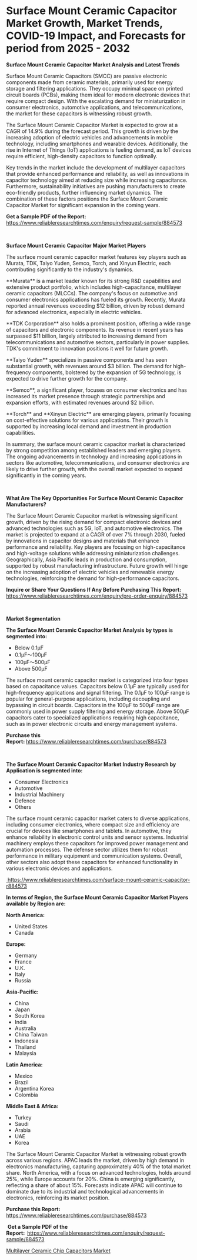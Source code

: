 <p><h1>Surface Mount Ceramic Capacitor Market Growth, Market Trends, COVID-19 Impact, and Forecasts for period from 2025 - 2032</h1></p><p><strong>Surface Mount Ceramic Capacitor Market Analysis and Latest Trends</strong></p>
<p><p>Surface Mount Ceramic Capacitors (SMCC) are passive electronic components made from ceramic materials, primarily used for energy storage and filtering applications. They occupy minimal space on printed circuit boards (PCBs), making them ideal for modern electronic devices that require compact design. With the escalating demand for miniaturization in consumer electronics, automotive applications, and telecommunications, the market for these capacitors is witnessing robust growth.</p><p>The Surface Mount Ceramic Capacitor Market is expected to grow at a CAGR of 14.9% during the forecast period. This growth is driven by the increasing adoption of electric vehicles and advancements in mobile technology, including smartphones and wearable devices. Additionally, the rise in Internet of Things (IoT) applications is fueling demand, as IoT devices require efficient, high-density capacitors to function optimally.</p><p>Key trends in the market include the development of multilayer capacitors that provide enhanced performance and reliability, as well as innovations in capacitor technology aimed at reducing size while increasing capacitance. Furthermore, sustainability initiatives are pushing manufacturers to create eco-friendly products, further influencing market dynamics. The combination of these factors positions the Surface Mount Ceramic Capacitor Market for significant expansion in the coming years.</p></p>
<p><strong>Get a Sample PDF of the Report:&nbsp;</strong> <a href="https://www.reliableresearchtimes.com/enquiry/request-sample/884573?utm_campaign=2646&utm_medium=2&utm_source=Github&utm_content=ia&utm_term=06042025&utm_id=surface-mount-ceramic-capacitor">https://www.reliableresearchtimes.com/enquiry/request-sample/884573</a></p>
<p>&nbsp;</p>
<p><strong>Surface Mount Ceramic Capacitor Major Market Players</strong></p>
<p><p>The surface mount ceramic capacitor market features key players such as Murata, TDK, Taiyo Yuden, Semco, Torch, and Xinyun Electric, each contributing significantly to the industry's dynamics.</p><p>**Murata** is a market leader known for its strong R&D capabilities and extensive product portfolio, which includes high-capacitance, multilayer ceramic capacitors (MLCCs). The company's focus on automotive and consumer electronics applications has fueled its growth. Recently, Murata reported annual revenues exceeding $12 billion, driven by robust demand for advanced electronics, especially in electric vehicles.</p><p>**TDK Corporation** also holds a prominent position, offering a wide range of capacitors and electronic components. Its revenue in recent years has surpassed $11 billion, largely attributed to increasing demand from telecommunications and automotive sectors, particularly in power supplies. TDK's commitment to innovation positions it well for future growth.</p><p>**Taiyo Yuden** specializes in passive components and has seen substantial growth, with revenues around $3 billion. The demand for high-frequency components, bolstered by the expansion of 5G technology, is expected to drive further growth for the company. </p><p>**Semco**, a significant player, focuses on consumer electronics and has increased its market presence through strategic partnerships and expansion efforts, with estimated revenues around $2 billion.</p><p>**Torch** and **Xinyun Electric** are emerging players, primarily focusing on cost-effective solutions for various applications. Their growth is supported by increasing local demand and investment in production capabilities.</p><p>In summary, the surface mount ceramic capacitor market is characterized by strong competition among established leaders and emerging players. The ongoing advancements in technology and increasing applications in sectors like automotive, telecommunications, and consumer electronics are likely to drive further growth, with the overall market expected to expand significantly in the coming years.</p></p>
<p>&nbsp;</p>
<p><strong>What Are The Key Opportunities For Surface Mount Ceramic Capacitor Manufacturers?</strong></p>
<p><p>The Surface Mount Ceramic Capacitor market is witnessing significant growth, driven by the rising demand for compact electronic devices and advanced technologies such as 5G, IoT, and automotive electronics. The market is projected to expand at a CAGR of over 7% through 2030, fueled by innovations in capacitor designs and materials that enhance performance and reliability. Key players are focusing on high-capacitance and high-voltage solutions while addressing miniaturization challenges. Geographically, Asia Pacific leads in production and consumption, supported by robust manufacturing infrastructure. Future growth will hinge on the increasing adoption of electric vehicles and renewable energy technologies, reinforcing the demand for high-performance capacitors.</p></p>
<p><strong>Inquire or Share Your Questions If Any Before Purchasing This Report:</strong> <a href="https://www.reliableresearchtimes.com/enquiry/pre-order-enquiry/884573?utm_campaign=2646&utm_medium=2&utm_source=Github&utm_content=ia&utm_term=06042025&utm_id=surface-mount-ceramic-capacitor">https://www.reliableresearchtimes.com/enquiry/pre-order-enquiry/884573</a></p>
<p>&nbsp;</p>
<p><strong>Market Segmentation</strong></p>
<p><strong>The Surface Mount Ceramic Capacitor Market Analysis by types is segmented into:</strong></p>
<p><ul><li>Below 0.1μF</li><li>0.1μF～100μF</li><li>100μF～500μF</li><li>Above 500μF</li></ul></p>
<p><p>The surface mount ceramic capacitor market is categorized into four types based on capacitance values. Capacitors below 0.1μF are typically used for high-frequency applications and signal filtering. The 0.1μF to 100μF range is popular for general-purpose applications, including decoupling and bypassing in circuit boards. Capacitors in the 100μF to 500μF range are commonly used in power supply filtering and energy storage. Above 500μF capacitors cater to specialized applications requiring high capacitance, such as in power electronic circuits and energy management systems.</p></p>
<p><strong>Purchase this Report:&nbsp;</strong><a href="https://www.reliableresearchtimes.com/purchase/884573?utm_campaign=2646&utm_medium=2&utm_source=Github&utm_content=ia&utm_term=06042025&utm_id=surface-mount-ceramic-capacitor">https://www.reliableresearchtimes.com/purchase/884573</a></p>
<p>&nbsp;</p>
<p><strong>The Surface Mount Ceramic Capacitor Market Industry Research by Application is segmented into:</strong></p>
<p><ul><li>Consumer Electronics</li><li>Automotive</li><li>Industrial Machinery</li><li>Defence</li><li>Others</li></ul></p>
<p><p>The surface mount ceramic capacitor market caters to diverse applications, including consumer electronics, where compact size and efficiency are crucial for devices like smartphones and tablets. In automotive, they enhance reliability in electronic control units and sensor systems. Industrial machinery employs these capacitors for improved power management and automation processes. The defense sector utilizes them for robust performance in military equipment and communication systems. Overall, other sectors also adopt these capacitors for enhanced functionality in various electronic devices and applications.</p></p>
<p><a href="https://www.reliableresearchtimes.com/surface-mount-ceramic-capacitor-r884573?utm_campaign=2646&utm_medium=2&utm_source=Github&utm_content=ia&utm_term=06042025&utm_id=surface-mount-ceramic-capacitor">&nbsp;https://www.reliableresearchtimes.com/surface-mount-ceramic-capacitor-r884573</a></p>
<p><strong>In terms of Region, the Surface Mount Ceramic Capacitor Market Players available by Region are:</strong></p>
<p>
    <p> <strong> North America: </strong>
        <ul>
            <li>United States</li>
            <li>Canada</li>
        </ul>
        </p> 
    <p> <strong> Europe: </strong>
        <ul>
            <li>Germany</li>
            <li>France</li>
            <li>U.K.</li>
            <li>Italy</li>
            <li>Russia</li>
        </ul>
        </p> 
    <p> <strong> Asia-Pacific: </strong>
        <ul>
            <li>China</li>
            <li>Japan</li>
            <li>South Korea</li>
            <li>India</li>
            <li>Australia</li>
            <li>China Taiwan</li>
            <li>Indonesia</li>
            <li>Thailand</li>
            <li>Malaysia</li>
        </ul>
        </p> 
    <p> <strong> Latin America: </strong>
        <ul>
            <li>Mexico</li>
            <li>Brazil</li>
            <li>Argentina Korea</li>
            <li>Colombia</li>
        </ul>
        </p> 
    <p> <strong> Middle East & Africa: </strong>
        <ul>
            <li>Turkey</li>
            <li>Saudi</li>
            <li>Arabia</li>
            <li>UAE</li>
            <li>Korea</li>
        </ul>
    </p>
    </p>
<p><p>The Surface Mount Ceramic Capacitor Market is witnessing robust growth across various regions. APAC leads the market, driven by high demand in electronics manufacturing, capturing approximately 40% of the total market share. North America, with a focus on advanced technologies, holds around 25%, while Europe accounts for 20%. China is emerging significantly, reflecting a share of about 15%. Forecasts indicate APAC will continue to dominate due to its industrial and technological advancements in electronics, reinforcing its market position.</p></p>
<p><strong>Purchase this Report: </strong><a href="https://www.reliableresearchtimes.com/purchase/884573?utm_campaign=2646&utm_medium=2&utm_source=Github&utm_content=ia&utm_term=06042025&utm_id=surface-mount-ceramic-capacitor">https://www.reliableresearchtimes.com/purchase/884573</a></p>
<p>&nbsp;<strong>Get a Sample PDF of the Report:&nbsp;&nbsp;</strong><a href="https://www.reliableresearchtimes.com/enquiry/request-sample/884573?utm_campaign=2646&utm_medium=2&utm_source=Github&utm_content=ia&utm_term=06042025&utm_id=surface-mount-ceramic-capacitor">https://www.reliableresearchtimes.com/enquiry/request-sample/884573</a></p>
<p><strong></strong></p>
<p><p><a href="https://github.com/mathastilley812967/Market-Research-Report-List-1/blob/main/multilayer-ceramic-chip-capacitors-market.md?utm_campaign=2646&utm_medium=2&utm_source=Github&utm_content=ia&utm_term=06042025&utm_id=surface-mount-ceramic-capacitor">Multilayer Ceramic Chip Capacitors Market</a></p></p>